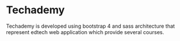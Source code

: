 
<h1>Techademy</h1>
<p>Techademy is developed using bootstrap 4 and sass architecture that represent edtech web application which provide several courses.</p>
